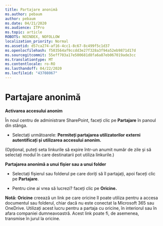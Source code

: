 ```yaml
---
title: Partajare anonimă
ms.author: pebaum
author: pebaum
ms.date: 04/21/2020
ms.audience: ITPro
ms.topic: article
ROBOTS: NOINDEX, NOFOLLOW
localization_priority: Normal
ms.assetid: d57ca274-af16-4cc1-8c67-8c499f5c1d37
ms.openlocfilehash: f503564af9ccdd3e27f328a3f94a52eb9871d17d
ms.sourcegitcommit: 55eff703a17e500681d8fa6a87eb067019ade3cc
ms.translationtype: MT
ms.contentlocale: ro-RO
ms.lasthandoff: 04/22/2020
ms.locfileid: "43708067"
---
```

# <a name="anonymous-sharing"></a>Partajare anonimă

 **Activarea accesului anonim**
  
În noul centru de administrare SharePoint, faceți clic pe **Partajare** în panoul din stânga. 
  
- Selectați următoarele: **Permiteți partajarea utilizatorilor externi autentificați și utilizarea accesului anonim.**
  
(Opțional, puteți seta linkurile să expire într-un anumit număr de zile și să selectați modul în care destinatarii pot utiliza linkurile.)
    
 **Partajarea anonimă a unui fișier sau a unui folder**
  
- Selectați fișierul sau folderul pe care doriți să îl partajați, apoi faceți clic pe **Partajare**. 
    
- Pentru cine ai vrea să lucrezi? faceți clic pe **Oricine.**
  
 **Notă:** **Oricine** creează un link pe care oricine îl poate utiliza pentru a accesa documentul sau folderul, chiar dacă nu este conectat la Microsoft 365 sau OneDrive. Utilizați acest lucru pentru a partaja cu oricine, în interiorul sau în afara companiei dumneavoastră. Acest link poate fi, de asemenea, transmise în jurul la oricine. 
    

